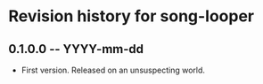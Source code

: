 # Revision history for song-looper

## 0.1.0.0 -- YYYY-mm-dd

* First version. Released on an unsuspecting world.
